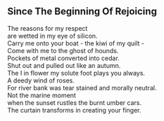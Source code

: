 Since The Beginning Of Rejoicing
--------------------------------
The reasons for my respect  
are wetted in my eye of silicon.  
Carry me onto your boat - the kiwi of my quilt -  
Come with me to the ghost of hounds.  
Pockets of metal converted into cedar.  
Shut out and pulled out like an autumn.  
The I in flower my solute foot plays you always.  
A deedy wind of roses.  
For river bank was tear stained and morally neutral.  
Not the marine moment  
when the sunset rustles the burnt umber cars.  
The curtain transforms in creating your finger.  
